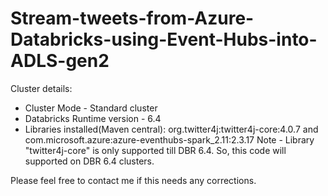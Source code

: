 # Stream-tweets-from-Azure-Databricks-using-Event-Hubs-into-ADLS-gen2

Cluster details:
* Cluster Mode - Standard cluster
* Databricks Runtime version - 6.4
* Libraries installed(Maven central): org.twitter4j:twitter4j-core:4.0.7 and com.microsoft.azure:azure-eventhubs-spark_2.11:2.3.17
Note - Library "twitter4j-core" is only supported till DBR 6.4. So, this code will supported on DBR 6.4 clusters.

Please feel free to contact me if this needs any corrections.
